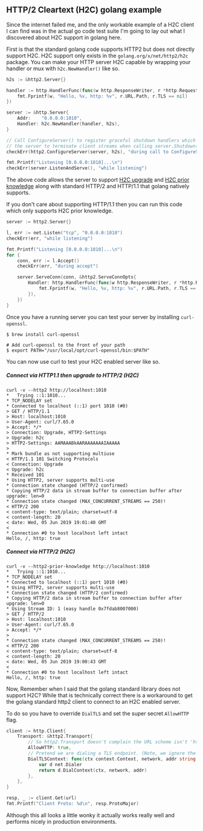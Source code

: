 ## HTTP/2 Cleartext (H2C) golang example

Since the internet failed me, and the only workable example of a H2C client I
can find was in the actual go code test suite I'm going to lay out what I
discovered about H2C support in golang here.

First is that the standard golang code supports HTTP2 but does not
directly support H2C. H2C support only exists in the `golang.org/x/net/http2/h2c`
package. You can make your HTTP server H2C capable by wrapping your handler or
mux with `h2c.NewHandler()` like so.

```go
h2s := &http2.Server{}

handler := http.HandlerFunc(func(w http.ResponseWriter, r *http.Request) {
    fmt.Fprintf(w, "Hello, %v, http: %v", r.URL.Path, r.TLS == nil)
})

server := &http.Server{
    Addr:    "0.0.0.0:1010",
    Handler: h2c.NewHandler(handler, h2s),
}

// Call ConfigureServer() to register graceful shutdown handlers which allows
// the server to terminate client streams when calling server.Shutdown()
checkErr(http2.ConfigureServer(server, h2s), "during call to ConfigureServer()")

fmt.Printf("Listening [0.0.0.0:1010]...\n")
checkErr(server.ListenAndServe(), "while listening")
```
The above code allows the server to support
[H2C upgrade](https://httpwg.org/specs/rfc7540.html#discover-http) and
[H2C prior knowledge](https://httpwg.org/specs/rfc7540.html#known-http) along with
 standard HTTP/2 and HTTP/1.1 that golang natively supports.

If you don't care about supporting HTTP/1.1 then you can run this code which only
supports H2C prior knowledge.

```go
server := http2.Server{}

l, err := net.Listen("tcp", "0.0.0.0:1010")
checkErr(err, "while listening")

fmt.Printf("Listening [0.0.0.0:1010]...\n")
for {
    conn, err := l.Accept()
    checkErr(err, "during accept")

    server.ServeConn(conn, &http2.ServeConnOpts{
        Handler: http.HandlerFunc(func(w http.ResponseWriter, r *http.Request) {
            fmt.Fprintf(w, "Hello, %v, http: %v", r.URL.Path, r.TLS == nil)
        }),
    })
}
```

Once you have a running server you can test your server by installing `curl-openssl`.

```
$ brew install curl-openssl

# Add curl-openssl to the front of your path
$ export PATH="/usr/local/opt/curl-openssl/bin:$PATH"
```

You can now use curl to test your H2C enabled server like so.

##### Connect via HTTP1.1 then upgrade to HTTP/2 (H2C)
```
curl -v --http2 http://localhost:1010
*   Trying ::1:1010...
* TCP_NODELAY set
* Connected to localhost (::1) port 1010 (#0)
> GET / HTTP/1.1
> Host: localhost:1010
> User-Agent: curl/7.65.0
> Accept: */*
> Connection: Upgrade, HTTP2-Settings
> Upgrade: h2c
> HTTP2-Settings: AAMAAABkAARAAAAAAAIAAAAA
>
* Mark bundle as not supporting multiuse
< HTTP/1.1 101 Switching Protocols
< Connection: Upgrade
< Upgrade: h2c
* Received 101
* Using HTTP2, server supports multi-use
* Connection state changed (HTTP/2 confirmed)
* Copying HTTP/2 data in stream buffer to connection buffer after upgrade: len=0
* Connection state changed (MAX_CONCURRENT_STREAMS == 250)!
< HTTP/2 200
< content-type: text/plain; charset=utf-8
< content-length: 20
< date: Wed, 05 Jun 2019 19:01:40 GMT
<
* Connection #0 to host localhost left intact
Hello, /, http: true
```

##### Connect via HTTP/2 (H2C)
```
curl -v --http2-prior-knowledge http://localhost:1010
*   Trying ::1:1010...
* TCP_NODELAY set
* Connected to localhost (::1) port 1010 (#0)
* Using HTTP2, server supports multi-use
* Connection state changed (HTTP/2 confirmed)
* Copying HTTP/2 data in stream buffer to connection buffer after upgrade: len=0
* Using Stream ID: 1 (easy handle 0x7fdab8007000)
> GET / HTTP/2
> Host: localhost:1010
> User-Agent: curl/7.65.0
> Accept: */*
>
* Connection state changed (MAX_CONCURRENT_STREAMS == 250)!
< HTTP/2 200
< content-type: text/plain; charset=utf-8
< content-length: 20
< date: Wed, 05 Jun 2019 19:00:43 GMT
<
* Connection #0 to host localhost left intact
Hello, /, http: true
```

Now, Remember when I said that the golang standard library does not support H2C?
While that is technically correct there is a workaround to get the golang
standard http2 client to connect to an H2C enabled server.


To do so you have to override `DialTLS` and set the super secret `AllowHTTP` flag.

```go
client := http.Client{
    Transport: &http2.Transport{
        // So http2.Transport doesn't complain the URL scheme isn't 'https'
        AllowHTTP: true,
        // Pretend we are dialing a TLS endpoint. (Note, we ignore the passed tls.Config)
        DialTLSContext: func(ctx context.Context, network, addr string, cfg *tls.Config) (net.Conn, error) {
            var d net.Dialer
            return d.DialContext(ctx, network, addr)
        },
    },
}

resp, _ := client.Get(url)
fmt.Printf("Client Proto: %d\n", resp.ProtoMajor)
```

Although this all looks a little wonky it actually works really well and
performs nicely in production environments.
